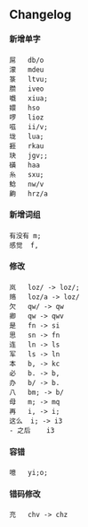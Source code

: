 ## Changelog
#### 新增单字
```
屌	db/o
濛	mdeu
箓	ltvu;
臜	iveo
嚱	xiua;
嬛	hso
啰	lioz
嗞	ii/v;
垅	lua;
捱	rkau
玦	jgv;;
磺	haa
糸	sxu;
鲶	nw/v
齁	hrz/a
```

#### 新增词组
```
有没有	m;
感觉	f,
```

#### 修改
```
岚	loz/ -> loz/;
赂	loz/a -> loz/
欠	qw/ -> qw
卿	qw -> qwv
是	fn -> si
思	sn -> fn
连	ln -> ls
军	ls -> ln
本	b, -> kc
必	b. -> b,
办	b/ -> b.
八	bm; -> b/
母	m; -> mq
再	i, -> i;
这么	i; -> i3
- 之后	i3
```

#### 容错
```
噫	yi;o;
```

#### 错码修改
```
充	chv -> chz
```